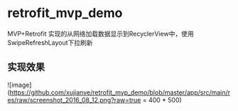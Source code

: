 # retrofit_mvp_demo
MVP+Retrofit 实现的从网络加载数据显示到RecyclerView中，使用SwipeRefreshLayout下拉刷新

## 实现效果
![image](https://github.com/xujianye/retrofit_mvp_demo/blob/master/app/src/main/res/raw/screenshot_2016_08_12.png?raw=true = 400 * 500)

